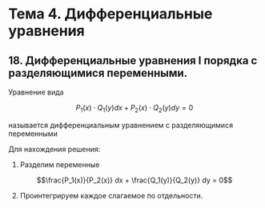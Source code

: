 # Тема 4. Дифференциальные уравнения

## 18. Дифференциальные уравнения I порядка с разделяющимися переменными.

Уравнение вида

$$P_1(x)\cdot Q_1(y) dx + P_2 (x) \cdot Q_2(y) dy = 0$$

называется дифференциальным уравнением с разделяющимися переменными

Для нахождения решения:

1. Разделим переменные

$$\frac{P_1(x)}{P_2(x)} dx + \frac{Q_1(y)}{Q_2(y)} dy = 0$$

2. Проинтегрируем каждое слагаемое по отдельности.